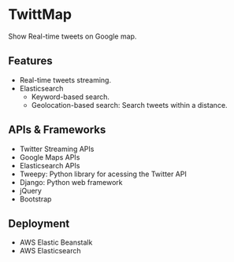# TwittMap
Show Real-time tweets on Google map.

## Features
- Real-time tweets streaming.
- Elasticsearch
    - Keyword-based search.
    - Geolocation-based search: Search tweets within a distance.

## APIs & Frameworks
- Twitter Streaming APIs
- Google Maps APIs
- Elasticsearch APIs
- Tweepy: Python library for acessing the Twitter API
- Django: Python web framework
- jQuery
- Bootstrap

## Deployment
- AWS Elastic Beanstalk
- AWS Elasticsearch


